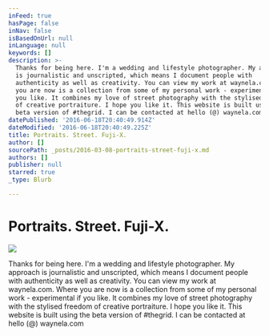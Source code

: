 ```yaml
---
inFeed: true
hasPage: false
inNav: false
isBasedOnUrl: null
inLanguage: null
keywords: []
description: >-
  Thanks for being here. I'm a wedding and lifestyle photographer. My approach
  is journalistic and unscripted, which means I document people with
  authenticity as well as creativity. You can view my work at waynela.com. Where
  you are now is a collection from some of my personal work - experimental if
  you like. It combines my love of street photography with the stylised freedom
  of creative portraiture. I hope you like it. This website is built using the
  beta version of #thegrid. I can be contacted at hello (@) waynela.com
datePublished: '2016-06-18T20:40:49.914Z'
dateModified: '2016-06-18T20:40:49.225Z'
title: Portraits. Street. Fuji-X.
author: []
sourcePath: _posts/2016-03-08-portraits-street-fuji-x.md
authors: []
publisher: null
starred: true
_type: Blurb

---
```

# Portraits. Street. Fuji-X.
![](https://the-grid-user-content.s3-us-west-2.amazonaws.com/5338a261-e6b5-4a7b-b7ea-415d8906fc5e.jpg)

Thanks for being here. I'm a wedding and lifestyle photographer. My approach is journalistic and unscripted, which means I document people with authenticity as well as creativity. You can view my work at waynela.com. Where you are now is a collection from some of my personal work - experimental if you like. It combines my love of street photography with the stylised freedom of creative portraiture. I hope you like it. This website is built using the beta version of \#thegrid. I can be contacted at hello (@) waynela.com